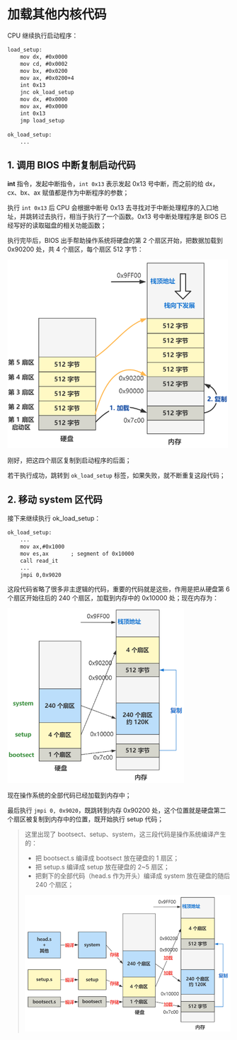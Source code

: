# 加载其他内核代码

CPU 继续执行启动程序：

````assembly
load_setup:
	mov dx, #0x0000
	mov cd, #0x0002
	mov bx, #0x0200
	mov ax, #0x0200+4
	int 0x13
	jnc ok_load_setup
	mov dx, #0x0000
	mov ax, #0x0000
	int 0x13
	jmp load_setup
	
ok_load_setup:
	...
````



## 1. 调用 BIOS 中断复制启动代码

**int** 指令，发起中断指令，`int 0x13` 表示发起 0x13 号中断，而之前的给 dx，cx、bx、ax 赋值都是作为中断程序的参数；

执行 `int 0x13` 后 CPU 会根据中断号 0x13 去寻找对于中断处理程序的入口地址，并跳转过去执行，相当于执行了一个函数。0x13 号中断处理程序是 BIOS 已经写好的读取磁盘的相关功能函数；

执行完毕后，BIOS 出手帮助操作系统将硬盘的第 2 个扇区开始，把数据加载到 0x90200 处，共 4 个扇区，每个扇区 512 字节：

<img src="./pics/4-加载其他内核代码.assets/640.png" alt="640" style="zoom:67%;" />

刚好，把这四个扇区复制到启动程序的后面；

若干执行成功，跳转到 `ok_load_setup` 标签，如果失败，就不断重复这段代码；



## 2. 移动 system 区代码

接下来继续执行 ok_load_setup：

````assembly
ok_load_setup:
    ...
    mov ax,#0x1000
    mov es,ax       ; segment of 0x10000
    call read_it
    ...
    jmpi 0,0x9020
````

这段代码省略了很多非主逻辑的代码，重要的代码就是这些，作用是把从硬盘第 6 个扇区开始往后的 240 个扇区，加载到内存中的 0x10000 处；现在内存为：

<img src="./pics/4-加载其他内核代码.assets/640 (1).png" alt="640 (1)" style="zoom:67%;" />

现在操作系统的全部代码已经加载到内存中；

最后执行 `jmpi 0, 0x9020`，既跳转到内存 0x90200 处，这个位置就是硬盘第二个扇区被复制到内存中的位置，既开始执行 setup 代码；

> 这里出现了 bootsect、setup、system，这三段代码是操作系统编译产生的：
>
> - 把 bootsect.s 编译成 bootsect 放在硬盘的 1 扇区；
> - 把 setup.s 编译成 setup 放在硬盘的 2~5 扇区；
> - 把剩下的全部代码（head.s 作为开头）编译成 system 放在硬盘的随后 240 个扇区；
>
> <img src="./pics/4-加载其他内核代码.assets/640 (2).png" alt="640 (2)" style="zoom:67%;" />